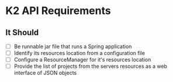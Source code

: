 # K2 API Requirements

## It Should
- [ ] Be runnable jar file that runs a Spring application
- [ ] Identify its resources location from a configuration file
- [ ] Configure a ResourceManager for it's resources location
- [ ] Provide the list of projects from the servers resources as a web interface of JSON objects
